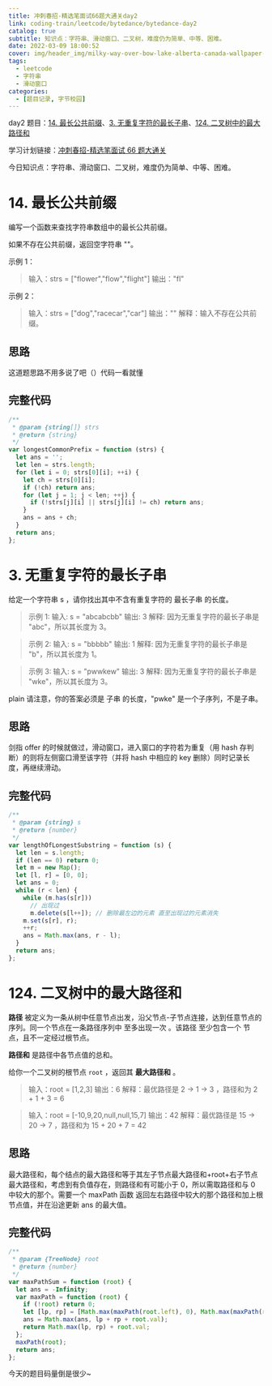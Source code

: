 ```yaml
---
title: 冲刺春招-精选笔面试66题大通关day2
link: coding-train/leetcode/bytedance/bytedance-day2
catalog: true
subtitle: 知识点：字符串、滑动窗口、二叉树，难度仍为简单、中等、困难。
date: 2022-03-09 18:00:52
cover: img/header_img/milky-way-over-bow-lake-alberta-canada-wallpaper-for-1920x1080-63-873.jpg
tags:
  - leetcode
  - 字符串
  - 滑动窗口
categories:
  - [题目记录, 字节校园]
---
```


day2 题目：[14. 最长公共前缀](https://leetcode-cn.com/problems/longest-common-prefix/)、[3. 无重复字符的最长子串](https://leetcode-cn.com/problems/lru-cache/)、[124. 二叉树中的最大路径和](https://leetcode-cn.com/problems/binary-tree-maximum-path-sum/)

学习计划链接：[冲刺春招-精选笔面试 66 题大通关](https://leetcode-cn.com/study-plan/bytedancecampus/?progress=dcmyjb3)

今日知识点：字符串、滑动窗口、二叉树，难度仍为简单、中等、困难。

<!-- more -->

# 14. 最长公共前缀

编写一个函数来查找字符串数组中的最长公共前缀。

如果不存在公共前缀，返回空字符串 ""。

示例 1：

> 输入：strs = ["flower","flow","flight"]
> 输出："fl"

示例 2：

> 输入：strs = ["dog","racecar","car"]
> 输出：""
> 解释：输入不存在公共前缀。

## 思路

这道题思路不用多说了吧（）代码一看就懂

## 完整代码

```js
/**
 * @param {string[]} strs
 * @return {string}
 */
var longestCommonPrefix = function (strs) {
  let ans = '';
  let len = strs.length;
  for (let i = 0; strs[0][i]; ++i) {
    let ch = strs[0][i];
    if (!ch) return ans;
    for (let j = 1; j < len; ++j) {
      if (!strs[j][i] || strs[j][i] != ch) return ans;
    }
    ans = ans + ch;
  }
  return ans;
};
```

# 3. 无重复字符的最长子串

给定一个字符串 s ，请你找出其中不含有重复字符的 最长子串 的长度。

> 示例 1:
> 输入: s = "abcabcbb"
> 输出: 3
> 解释: 因为无重复字符的最长子串是 "abc"，所以其长度为 3。

> 示例 2:
> 输入: s = "bbbbb"
> 输出: 1
> 解释: 因为无重复字符的最长子串是 "b"，所以其长度为 1。

> 示例 3:
> 输入: s = "pwwkew"
> 输出: 3
> 解释: 因为无重复字符的最长子串是 "wke"，所以其长度为 3。

plain 请注意，你的答案必须是 子串 的长度，"pwke" 是一个子序列，不是子串。

## 思路

剑指 offer 的时候就做过，滑动窗口，进入窗口的字符若为重复（用 hash 存判断）的则将左侧窗口滑至该字符（并将 hash 中相应的 key 删除）同时记录长度，再继续滑动。

## 完整代码

```js
/**
 * @param {string} s
 * @return {number}
 */
var lengthOfLongestSubstring = function (s) {
  let len = s.length;
  if (len == 0) return 0;
  let m = new Map();
  let [l, r] = [0, 0];
  let ans = 0;
  while (r < len) {
    while (m.has(s[r]))
      // 出现过
      m.delete(s[l++]); // 删除最左边的元素 直至出现过的元素消失
    m.set(s[r], r);
    ++r;
    ans = Math.max(ans, r - l);
  }
  return ans;
};
```

# 124. 二叉树中的最大路径和

**路径** 被定义为一条从树中任意节点出发，沿父节点-子节点连接，达到任意节点的序列。同一个节点在一条路径序列中 至多出现一次 。该路径 至少包含一个 节点，且不一定经过根节点。

**路径和** 是路径中各节点值的总和。

给你一个二叉树的根节点 `root` ，返回其 **最大路径和** 。

> 输入：root = [1,2,3]
> 输出：6
> 解释：最优路径是 2 -> 1 -> 3 ，路径和为 2 + 1 + 3 = 6

> 输入：root = [-10,9,20,null,null,15,7]
> 输出：42
> 解释：最优路径是 15 -> 20 -> 7 ，路径和为 15 + 20 + 7 = 42

## 思路

最大路径和，每个结点的最大路径和等于其左子节点最大路径和+root+右子节点最大路径和，考虑到有负值存在，则路径和有可能小于 0，所以需取路径和与 0 中较大的那个。需要一个 maxPath 函数 返回左右路径中较大的那个路径和加上根节点值，并在沿途更新 ans 的最大值。

## 完整代码

```js
/**
 * @param {TreeNode} root
 * @return {number}
 */
var maxPathSum = function (root) {
  let ans = -Infinity;
  var maxPath = function (root) {
    if (!root) return 0;
    let [lp, rp] = [Math.max(maxPath(root.left), 0), Math.max(maxPath(root.right), 0)];
    ans = Math.max(ans, lp + rp + root.val);
    return Math.max(lp, rp) + root.val;
  };
  maxPath(root);
  return ans;
};
```

今天的题目码量倒是很少~
